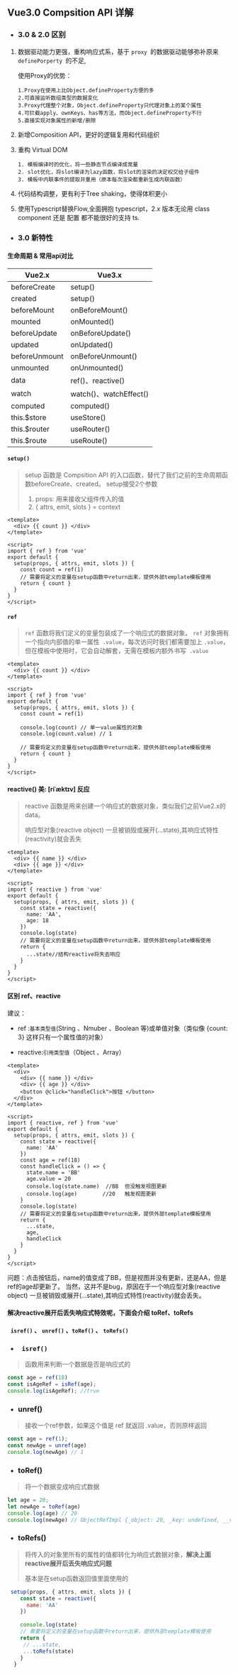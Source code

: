 ## Vue3.0 Compsition API 详解

- ### 3.0 & 2.0 区别

1. 数据驱动能力更强，重构响应式系，基于 `proxy `的数据驱动能够弥补原来 `definePorperty `的不足,

   使用Proxy的优势：
   
   ```
   1.Proxy在使用上比Object.defineProperty方便的多
   2.可直接监听数组类型的数据变化
   3.Proxy代理整个对象，Object.defineProperty只代理对象上的某个属性
   4.可拦截apply、ownKeys、has等方法，而Object.defineProperty不行
   5.直接实现对象属性的新增/删除
   ```
   
2. 新增Composition API，更好的逻辑复用和代码组织

3. 重构 Virtual DOM

   ```
   1. 模板编译时的优化，将一些静态节点编译成常量
   2. slot优化，将slot编译为lazy函数，将slot的渲染的决定权交给子组件
   3. 模板中内联事件的提取并重用（原本每次渲染都重新生成内联函数）
   ```

4. 代码结构调整，更有利于Tree shaking，使得体积更小

5. 使用Typescript替换Flow,全面拥抱 typescript，2.x 版本无论用 class component 还是 配置 都不能很好的支持 ts.

- ### 3.0 新特性

#### 生命周期 & 常用api对比

| Vue2.x        | Vue3.x                 |
| ------------- | ---------------------- |
| beforeCreate  | setup()                |
| created       | setup()                |
| beforeMount   | onBeforeMount()        |
| mounted       | onMounted()            |
| beforeUpdate  | onBeforeUpdate()       |
| updated       | onUpdated()            |
| beforeUnmount | onBeforeUnmount()      |
| unmounted     | onUnmounted()          |
| data          | ref()、reactive()      |
| watch         | watch()、watchEffect() |
| computed      | computed()             |
| this.$store   | useStore()             |
| this.$router  | useRouter()            |
| this.$route   | useRoute()             |



#### `setup()`

> setup 函数是 Compsition API 的入口函数，替代了我们之前的生命周期函数beforeCreate、created。
> setup接受2个参数
>
> 1. props: 用来接收父组件传入的值
> 2. { attrs, emit, slots } = context

```vue
<template>
  <div> {{ count }} </div>
</template>

<script>
import { ref } from 'vue'
export default {
  setup(props, { attrs, emit, slots }) {
    const count = ref(1)
    // 需要将定义的变量在setup函数中return出来，提供外部template模板使用
    return { count }
  }
}
</script>

```



#### `ref`

>`ref` 函数将我们定义的变量包装成了一个响应式的数据对象。
>`ref` 对象拥有一个指向内部值的单一属性` .value`，每次访问时我们都需要加上 `.value`，但在模板中使用时，它会自动解套，无需在模板内额外书写` .value`

```vue
<template>
  <div> {{ count }} </div>
</template>

<script>
import { ref } from 'vue'
export default {
  setup(props, { attrs, emit, slots }) {
    const count = ref(1)

    console.log(count) // 单一value属性的对象
    console.log(count.value) // 1

    // 需要将定义的变量在setup函数中return出来，提供外部template模板使用
    return { count }
  }
}
</script>

```



#### reactive()    美: [riˈæktɪv] 反应

>reactive 函数是用来创建一个响应式的数据对象，类似我们之前Vue2.x的data。
>
>响应型对象(reactive object) 一旦被销毁或展开(...state),其响应式特性(reactivity)就会丢失

```vue
<template>
  <div> {{ name }} </div>
  <div> {{ age }} </div>
</template>

<script>
import { reactive } from 'vue'
export default {
  setup(props, { attrs, emit, slots }) {
    const state = reactive({
      name: 'AA',
      age: 18
    })
    console.log(state)
    // 需要将定义的变量在setup函数中return出来，提供外部template模板使用
    return {
      ...state//结构reactive将失去响应
    }
  }
}
</script>

```



#### 区别 ref、reactive

建议：

- ref :`基本类型值`(String 、Nmuber 、Boolean 等)或单值对象（类似像 {count: 3} 这样只有一个属性值的对象）

- reactive:`引用类型值`（Object 、Array）

```vue
<template>
  <div>
    <div> {{ name }} </div>
    <div> {{ age }} </div>
    <button @click="handleClick">按钮 </button>
  </div>
</template>

<script>
import { reactive, ref } from 'vue'
export default {
  setup(props, { attrs, emit, slots }) {
    const state = reactive({
      name: 'AA'
    })
    const age = ref(18)
    const handleClick = () => {
      state.name = 'BB'
      age.value = 20
      console.log(state.name)  //BB  但没触发视图更新
      console.log(age)        //20   触发视图更新
    }
    console.log(state)
    // 需要将定义的变量在setup函数中return出来，提供外部template模板使用
    return {
      ...state,
      age,
      handleClick
    }
  }
}
</script>

```

问题：点击按钮后，name的值变成了BB，但是视图并没有更新，还是AA，但是ref的age却更新了。
当然，这并不是bug，原因在于一个响应型对象(reactive object) 一旦被销毁或展开(...state),其响应式特性(reactivity)就会丢失。

#### 解决reactive展开后丢失响应式特效呢，下面会介绍 toRef、toRefs

#### ` isref()` 、  `unref()` 、`toRef()` 、 `toRefs()`



- ### ` isref()`  
>函数用来判断一个数据是否是响应式的

```js
const age = ref(18)
const isAgeRef = isRef(age);
console.log(isAgeRef); //true
```

-  ### unref()

 >接收一个ref参数，如果这个值是 ref 就返回 .value，否则原样返回

```js
const age = ref(1);
const newAge = unref(age)
console.log(newAge) // 1
```

- ### toRef()

> 将一个数据变成响应式数据

```js
let age = 20;
let newAge = toRef(age)
console.log(age) // 20 
console.log(newAge) // ObjectRefImpl {_object: 20, _key: undefined, __v_isRef: true}
```

- ### toRefs()

> 将传入的对象里所有的属性的值都转化为响应式数据对象，**解决上面reactive展开后丢失响应式问题**
>
> 基本是在setup函数返回值里面使用的

```js
 setup(props, { attrs, emit, slots }) {
    const state = reactive({
      name: 'AA'
    })
   
    console.log(state)
    // 需要将定义的变量在setup函数中return出来，提供外部template模板使用
    return {
     // ...state,
     ...toRefs(state)
    }
  }
```

